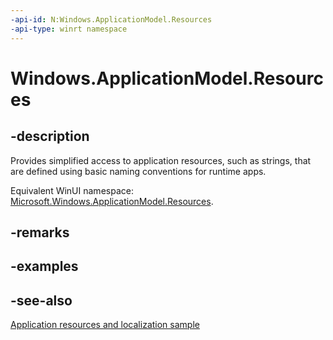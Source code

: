 ```yaml
---
-api-id: N:Windows.ApplicationModel.Resources
-api-type: winrt namespace
---
```


# Windows.ApplicationModel.Resources

## -description

Provides simplified access to application resources, such as strings, that are defined using basic naming conventions for runtime apps.

<!--Writer todo: add link to resource identifier naming conventions.-->

Equivalent WinUI namespace: [Microsoft.Windows.ApplicationModel.Resources](/windows/windows-app-sdk/api/winrt/microsoft.windows.applicationmodel.resources).

## -remarks

## -examples

## -see-also

[Application resources and localization sample](https://github.com/Microsoft/Windows-universal-samples/tree/master/Samples/ApplicationResources)
